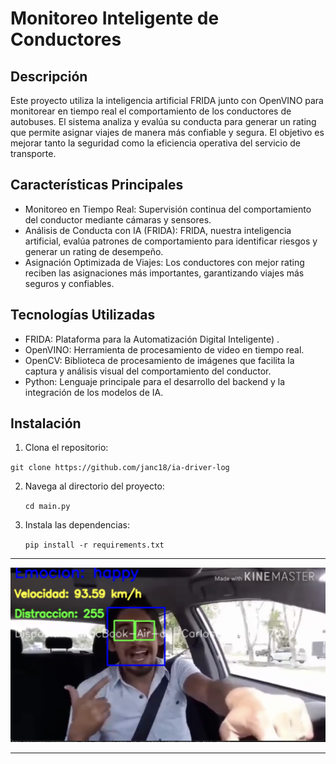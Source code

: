 # Monitoreo Inteligente de Conductores 

## Descripción

Este proyecto utiliza la inteligencia artificial FRIDA junto con OpenVINO para monitorear en tiempo real el comportamiento de los conductores de autobuses. El sistema analiza y evalúa su conducta para generar un rating que permite asignar viajes de manera más confiable y segura. El objetivo es mejorar tanto la seguridad como la eficiencia operativa del servicio de transporte.

## Características Principales

- Monitoreo en Tiempo Real: Supervisión continua del comportamiento del conductor mediante cámaras y sensores.
- Análisis de Conducta con IA (FRIDA): FRIDA, nuestra inteligencia artificial, evalúa patrones de comportamiento para identificar riesgos y generar un rating de desempeño.
- Asignación Optimizada de Viajes: Los conductores con mejor rating reciben las asignaciones más importantes, garantizando viajes más seguros y confiables.

## Tecnologías Utilizadas

- FRIDA: Plataforma para la Automatización Digital Inteligente) .
- OpenVINO: Herramienta de procesamiento de video en tiempo real.
- OpenCV: Biblioteca de procesamiento de imágenes que facilita la captura y análisis visual del comportamiento del conductor.
- Python: Lenguaje principale para el desarrollo del backend y la integración de los modelos de IA.

## Instalación

1.	Clona el repositorio:
   
   `git clone https://github.com/janc18/ia-driver-log`
   
2. Navega al directorio del proyecto:

   `cd main.py`

3.  Instala las dependencias:

    `pip install -r requirements.txt`

---
![alt text](Captura.png)



  
---
